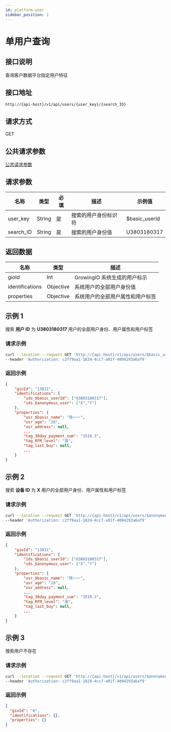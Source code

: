 ```yaml
---
id: platform-user
sidebar_position: 1
---
```


# 单用户查询

## 接口说明

查询客户数据平台指定用户特征

## 接口地址

```
http://{api-host}/v1/api/users/{user_key}/{search_ID}
```

## 请求方式

GET

## 公共请求参数

[公共请求参数](../common-args)

## 请求参数

| 名称      | 类型   | 必填 | 描述                 | 示例值        |
| --------- | ------ | ---- | -------------------- | ------------- |
| user_key  | String | 是   | 搜索的用户身份标识符 | $basic_userId |
| search_ID | String | 是   | 搜索的用户身份值     | U3803180317   |

## 返回数据

| 名称            | 类型      | 描述                             |
| --------------- | --------- | -------------------------------- |
| gioId           | Int       | GrowingIO 系统生成的用户标示     |
| identifications | Objective | 系统用户的全部用户身份值         |
| properties      | Objective | 系统用户的全部用户属性和用户标签 |

## 示例 1

搜索 **用户 ID** 为 **U3803180317** 用户的全部用户身份、用户属性和用户标签

### 请求示例

```bash
curl --location --request GET 'http://{api-host}/v1/api/users/$basic_userId/U3803180317'
--header 'Authorization: c2ff9aa1-1824-4cc7-a01f-4094293a6af9'
```

### 返回示例

```json
{
    "gioId": "13831",
    "identifications": {
        "ids_$basic_userId": ["U3803180317"],
        "ids_$anonymous_user": ["X","Y"]
    },
    "properties": {
        "usr_$basic_name": "陈一一",
        "usr_age": "28",
        "usr_address": null,
        ...
        "tag_30day_payment_sum": "3519.3",
        "tag_RFM_level": "高",
        "tag_last_buy": null,
        ...
    }
}
```

## 示例 2

搜索 **设备 ID** 为 **X** 用户的全部用户身份、用户属性和用户标签

### 请求示例

```bash
curl --location --request GET 'http://{api-host}/v1/api/users/$anonymous_user/X'
--header 'Authorization: c2ff9aa1-1824-4cc7-a01f-4094293a6af9'
```

### 返回示例

```json
{
    "gioId": "13831",
    "identifications": {
        "ids_$basic_userId": ["U3803180317"],
        "ids_$anonymous_user": ["X","Y"]
    },
    "properties": {
        "usr_$basic_name": "陈一一",
        "usr_age": "28",
        "usr_address": null,
        ...
        "tag_30day_payment_sum": "3519.3",
        "tag_RFM_level": "高",
        "tag_last_buy": null,
        ...
    }
}
```

## 示例 3

搜索用户不存在

### 请求示例

```bash
curl --location --request GET 'http://{api-host}/v1/api/users/$anonymous_user/Z'
--header 'Authorization: c2ff9aa1-1824-4cc7-a01f-4094293a6af9'
```

### 返回示例

```json
{
  "gioId": "0",
  "identifications": {},
  "properties": {}
}
```
